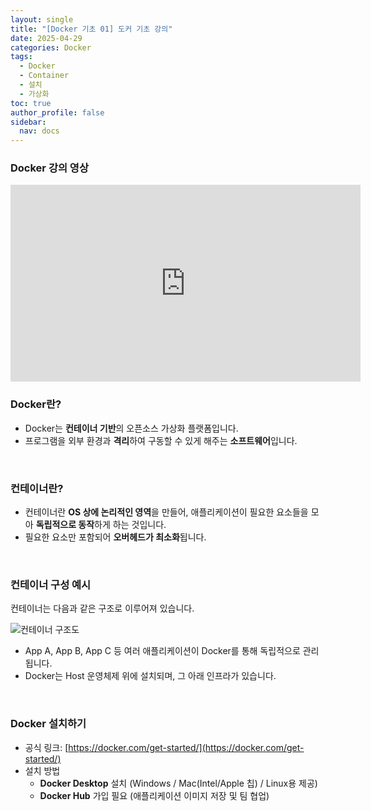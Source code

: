 ```yaml
---
layout: single
title: "[Docker 기초 01] 도커 기초 강의"
date: 2025-04-29
categories: Docker
tags:
  - Docker
  - Container
  - 설치
  - 가상화
toc: true
author_profile: false
sidebar:
  nav: docs
---
```


### Docker 강의 영상
<iframe width="560" height="315" src="https://www.youtube.com/embed/p1-wm-ThnTI" frameborder="0" allowfullscreen></iframe>

<br>

### Docker란?

- Docker는 **컨테이너 기반**의 오픈소스 가상화 플랫폼입니다.
- 프로그램을 외부 환경과 **격리**하여 구동할 수 있게 해주는 **소프트웨어**입니다.

<br>

### 컨테이너란?

- 컨테이너란 **OS 상에 논리적인 영역**을 만들어, 애플리케이션이 필요한 요소들을 모아 **독립적으로 동작**하게 하는 것입니다.
- 필요한 요소만 포함되어 **오버헤드가 최소화**됩니다.

<br>

### 컨테이너 구성 예시

컨테이너는 다음과 같은 구조로 이루어져 있습니다.

![컨테이너 구조도](../../images/2025-04-29-docker-basic-01/docker-container-structure.png)


- App A, App B, App C 등 여러 애플리케이션이 Docker를 통해 독립적으로 관리됩니다.
- Docker는 Host 운영체제 위에 설치되며, 그 아래 인프라가 있습니다.

<br>

### Docker 설치하기

- 공식 링크: [https://docker.com/get-started/](https://docker.com/get-started/)
- 설치 방법
  - **Docker Desktop** 설치 (Windows / Mac(Intel/Apple 칩) / Linux용 제공)
  - **Docker Hub** 가입 필요 (애플리케이션 이미지 저장 및 팀 협업)

